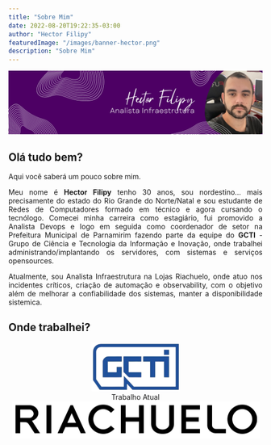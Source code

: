 ```yaml
---
title: "Sobre Mim"
date: 2022-08-20T19:22:35-03:00
author: "Hector Filipy"
featuredImage: "/images/banner-hector.png"
description: "Sobre Mim"
---
```


<center>
<img src="/images/banner-hector.png" alt="Hector Filipy"/>
</center>

## Olá tudo bem?

Aqui você saberá um pouco sobre mim.

<p style="text-align: justify;">Meu nome é <b>Hector Filipy</b> tenho 30 anos, sou nordestino... mais precisamente do estado do Rio Grande do Norte/Natal e sou estudante de Redes de Computadores formado em técnico e agora cursando o tecnólogo. Comecei minha carreira como estagiário, fui promovido a Analista Devops e logo em seguida como coordenador de setor na Prefeitura Municipal de Parnamirim fazendo parte da equipe do <b>GCTI</b> - Grupo de Ciência e Tecnologia da Informação e Inovação, onde trabalhei administrando/implantando os servidores, com sistemas e serviços opensources.</p>

<p style="text-align: justify;">Atualmente, sou Analista Infraestrutura na Lojas Riachuelo, onde atuo nos incidentes críticos, criação de automação e observability, com o objetivo além de melhorar a confiabilidade dos sistemas, manter a disponibilidade sistemica.</p>

## Onde trabalhei?

<center>
<div>
<img src="/images/work/gcti.png" alt="GCTI"/>
</div>

<div>
Trabalho Atual
<img src="/images/work/riachuelo.png" alt="Riachuelo"/>
</div>
</center>
